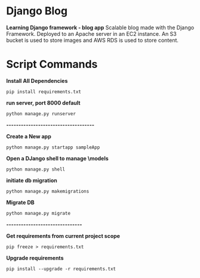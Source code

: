 # Django Blog

**Learning Django framework - blog app**
Scalable blog made with the Django Framework. Deployed to an Apache server in an EC2 instance. An S3 bucket is used to store images and AWS RDS is used to store content.


# Script Commands


**Install All Dependencies**

    pip install requirements.txt

**run server, port 8000 default** 

    python manage.py runserver

**------------------------------------**


**Create a New app** 

    python manage.py startapp sampleApp

**Open a DJango shell to manage \models** 

    python manage.py shell

**initiate db migration** 

    python manage.py makemigrations

**Migrate DB**

    python manage.py migrate

**-------------------------------**

**Get requirements from current project scope**

    pip freeze > requirements.txt

**Upgrade requirements**

    pip install --upgrade -r requirements.txt
